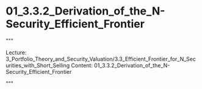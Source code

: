 # 01_3.3.2_Derivation_of_the_N-Security_Efficient_Frontier

"""

Lecture: 3_Portfolio_Theory_and_Security_Valuation/3.3_Efficient_Frontier_for_N_Securities_with_Short_Selling
Content: 01_3.3.2_Derivation_of_the_N-Security_Efficient_Frontier

"""


